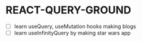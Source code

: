 # REACT-QUERY-GROUND

- [ ] learn useQuery, useMutation hooks making blogs
- [ ] learn useInfinityQuery by making star wars app
